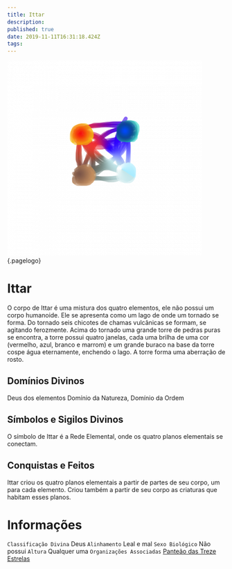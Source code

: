```yaml
---
title: Ittar
description: 
published: true
date: 2019-11-11T16:31:18.424Z
tags: 
---
```


<!-- SUBTITLE: Deus dos Elementos -->
![2 Cc 3 B 27800443 Ba 2 C 05430 B 3471 F 71 A 1](/uploads/2-cc-3-b-27800443-ba-2-c-05430-b-3471-f-71-a-1.png "2 Cc 3 B 27800443 Ba 2 C 05430 B 3471 F 71 A 1"){.pagelogo}

# Ittar
O corpo de Ittar é uma mistura dos quatro elementos, ele não possui um corpo humanoide. Ele se apresenta como um lago de onde um tornado se forma. Do tornado seis chicotes de chamas vulcânicas se formam, se agitando ferozmente. Acima do tornado uma grande torre de pedras puras se encontra, a torre possui quatro janelas, cada uma brilha de uma cor (vermelho, azul, branco e marrom) e um grande buraco na base da torre cospe água eternamente, enchendo o lago. A torre forma uma aberração de rosto.

## Domínios Divinos
Deus dos elementos Domínio da Natureza, Domínio da Ordem

## Símbolos e Sigilos Divinos
O símbolo de Ittar é a Rede Elemental, onde os quatro planos elementais se conectam.

## Conquistas e Feitos
Ittar criou os quatro planos elementais a partir de partes de seu corpo, um para cada elemento. Criou também a partir de seu corpo as criaturas que habitam esses planos.

# Informações
`Classificação Divina` Deus
`Alinhamento` Leal e mal 
`Sexo Biológico` Não possui 
`Altura` Qualquer uma 
`Organizações Associadas` [Panteão das Treze Estrelas](http://localhost/divindades/panteao-das-treze-estrelas#panteao-das-treze-estrelas)

